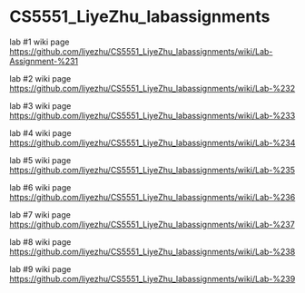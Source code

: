 # CS5551_LiyeZhu_labassignments

lab #1 wiki page https://github.com/liyezhu/CS5551_LiyeZhu_labassignments/wiki/Lab-Assignment-%231

lab #2 wiki page https://github.com/liyezhu/CS5551_LiyeZhu_labassignments/wiki/Lab-%232

lab #3 wiki page https://github.com/liyezhu/CS5551_LiyeZhu_labassignments/wiki/Lab-%233

lab #4 wiki page https://github.com/liyezhu/CS5551_LiyeZhu_labassignments/wiki/Lab-%234

lab #5 wiki page https://github.com/liyezhu/CS5551_LiyeZhu_labassignments/wiki/Lab-%235

lab #6 wiki page https://github.com/liyezhu/CS5551_LiyeZhu_labassignments/wiki/Lab-%236

lab #7 wiki page https://github.com/liyezhu/CS5551_LiyeZhu_labassignments/wiki/Lab-%237

lab #8 wiki page https://github.com/liyezhu/CS5551_LiyeZhu_labassignments/wiki/Lab-%238

lab #9 wiki page https://github.com/liyezhu/CS5551_LiyeZhu_labassignments/wiki/Lab-%239
